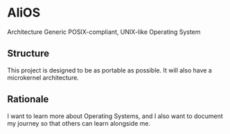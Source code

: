 # AliOS
Architecture Generic POSIX-compliant, UNIX-like Operating System


## Structure
This project is designed to be as portable as possible. It will also have a microkernel architecture.

## Rationale
I want to learn more about Operating Systems, and I also want to document my journey so that others can learn alongside me.
